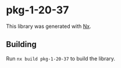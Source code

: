 # pkg-1-20-37

This library was generated with [Nx](https://nx.dev).

## Building

Run `nx build pkg-1-20-37` to build the library.
